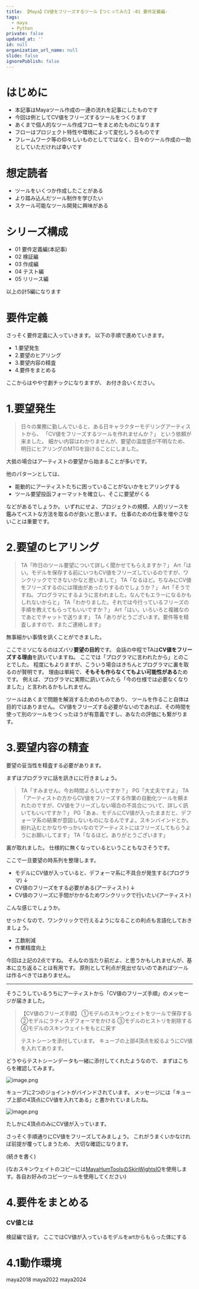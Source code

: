 ```yaml
---
title: 【Maya】CV値をフリーズするツール【つくってみた】-01 要件定義編-
tags:
  - maya
  - Python
private: false
updated_at: ''
id: null
organization_url_name: null
slide: false
ignorePublish: false
---
```

# はじめに
- 本記事はMayaツール作成の一連の流れを記事にしたものです
- 今回は例としてCV値をフリーズするツールをつくります
- あくまで個人的なツール作成フローをまとめたものになります
- フローはプロジェクト特性や環境によって変化しうるものです
- フレームワーク等の仰々しいものとしてではなく、日々のツール作成の一助としていただければ幸いです

# 想定読者
- ツールをいくつか作成したことがある
- より踏み込んだツール制作を学びたい
- スケール可能なツール開発に興味がある

# シリーズ構成
- 01 要件定義編(本記事)
- 02 検証編
- 03 作成編
- 04 テスト編
- 05 リリース編

以上の計5編になります

# 要件定義
さっそく要件定義に入っていきます。
以下の手順で進めていきます。
- 1.要望発生
- 2.要望のヒアリング
- 3.要望内容の精査
- 4.要件をまとめる

ここからはやや寸劇チックになりますが、
お付き合いください。

# 1.要望発生
>日々の業務に勤しんでいると、ある日キャラクターモデリングアーティストから、
>「CV値をフリーズするツールを作れませんか？」
>という依頼が来ました。
>細かい内容はわかりませんが、要望の温度感が不明なため、
>明日にヒアリングのMTGを設けることにしました。

大抵の場合はアーティストの要望から始まることが多いです。

他のパターンとしては、
- 能動的にアーティストたちに困っていることがないかをヒアリングする
- ツール要望投函フォーマットを確立し、そこに要望がくる

などがあるでしょうか。
いずれにせよ、プロジェクトの規模、人的リソースを鑑みてベストな方法を取るのが良いと思います。
仕事のための仕事を増やさないことは重要です。

# 2.要望のヒアリング
>TA「昨日のツール要望について詳しく聞かせてもらえますか？」
>Art「はい。モデルを保存する前にいつもCV値をフリーズしているのですが、ワンクリックでできないかなと思いまして」
>TA「なるほど。ちなみにCV値をフリーズするのには理由があったりするのでしょうか？」
>Art「そうですね。プログラマにするように言われました。なんでもエラーになるかもしれないからと」
>TA「わかりました。それでは今行っているフリーズの手順を教えてもらってもいいですか？」
>Art「はい。いろいろと複雑なのであとでチャットで送ります」
>TA「ありがとうございます。要件等を精査しますので、またご連絡します」

無事細かい事情を訊くことができました。

ここでミソになるのはズバリ**要望の目的**です。
会話の中程でTAは**CV値をフリーズする理由**を訊いていますね。
ここでは「プログラマに言われたから」とのことでした。
程度にもよりますが、こういう場合はきちんとプログラマに裏を取るのが賢明です。
理由は単純で、**そもそも作らなくてもよい可能性がある**ためです。
例えば、プログラマに実際に訊いてみたら「今の仕様では必要なくなりました」と言われるかもしれません。

ツールはあくまで問題を解消するためのものであり、
ツールを作ること自体は目的ではありません。
CV値をフリーズする必要がないのであれば、その時間を使って別のツールをつくったほうが有意義ですし、あなたの評価にも繋がります。

# 3.要望内容の精査
要望の妥当性を精査する必要があります。

まずはプログラマに話を訊きにに行きましょう。
>TA「すみません。今お時間よろしいですか？」
>PG「大丈夫ですよ」
>TA「アーティストの方からCV値をフリーズする作業の自動化ツールを頼まれたのですが、CV値をフリーズしない場合の不具合について、詳しく訊いてもいいですか？」
>PG「あぁ、モデルにCV値が入ったままだと、デフォーマ系の結果が意図しないものになるんですよ。スキンバインドとか。紛れ込むとかなりやっかいなのでアーティストにはフリーズしてもらうようにお願いしてます」
>TA「なるほど。ありがとうございます」

裏が取れました。
仕様的に無くなっているということもなさそうです。

ここで一旦要望の時系列を整理します。
- モデルにCV値が入っていると、デフォーマ系に不具合が発生する(プログラマ)
↓
- CV値のフリーズをする必要がある(アーティスト)
↓
- CV値のフリーズに手間がかかるためワンクリックで行いたい(アーティスト)

こんな感じでしょうか。

せっかくなので、ワンクリックで行えるようになることの利点も言語化しておきましょう。
- 工数削減
- 作業精度向上

今回は上記の2点ですね。
そんなの当たり前だよ、と思うかもしれませんが、基本に立ち返ることは有用です。
原則として利点が見出せないのであればツールは作るべきではありません。

---

そうこうしているうちにアーティストから「CV値のフリーズ手順」のメッセージが届きました。
>【CV値のフリーズ手順】
>①モデルのスキンウェイトをツールで保存する
>②モデルにラティスデフォーマをかける
>③モデルのヒストリを削除する
>④モデルのスキンウェイトをもとに戻す
>
>テストシーンを添付しています。
>キューブの上部4頂点を絞るようにCV値を入れてあります。

どうやらテストシーンデータも一緒に添付してくれたようなので、
まずはこちらを確認してみます。

![image.png](https://qiita-image-store.s3.ap-northeast-1.amazonaws.com/0/3121056/b1924e4a-a87f-7057-8cb9-58c721381ac3.png)

キューブに2つのジョイントがバインドされています。
メッセージには「キューブ上部の4頂点にCV値を入れてある」と書かれていましたね。

![image.png](https://qiita-image-store.s3.ap-northeast-1.amazonaws.com/0/3121056/1a6ea010-f2de-75d6-5030-d18a8d7677c4.png)

たしかに4頂点のみにCV値が入っています。

さっそく手順通りにCV値をフリーズしてみましょう。
これがうまくいかなければ前提が覆ってしまうため、
大切な確認になります。

(続きを書く)

(なおスキンウェイトのコピーには[MayaHumToolsのSkinWightsIO](https://github.com/Hum9183/MayaHumTools#skinweightsio)を使用します。各自お好みのコピーツールを使用してください)
# 4.要件をまとめる

### CV値とは
検証編で話す。
ここではCV値が入っているモデルをartからもらった体にする


# 4.1動作環境
maya2018
maya2022
maya2024
